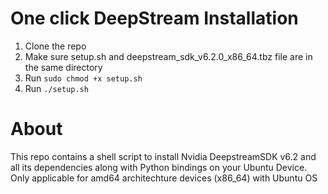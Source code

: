 # One click DeepStream Installation 
1. Clone the repo <br>
2. Make sure setup.sh and deepstream_sdk_v6.2.0_x86_64.tbz file are in the same directory <br>
3. Run `sudo chmod +x setup.sh` <br>
4. Run `./setup.sh`

# About
This repo contains a shell script to install Nvidia DeepstreamSDK v6.2 and all its dependencies along with Python bindings on your Ubuntu Device. <br>
Only applicable for amd64 architechture devices (x86_64) with Ubuntu OS <br>
